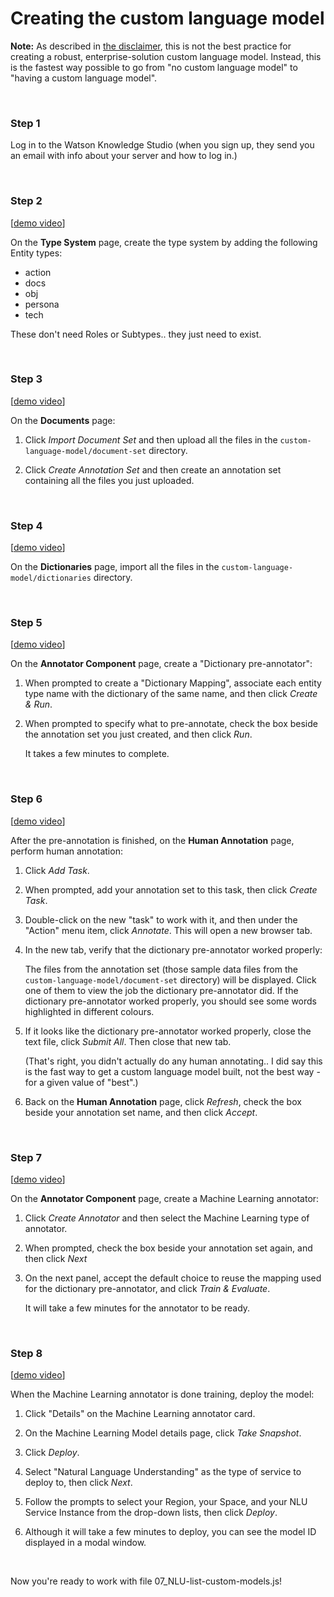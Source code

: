 # Creating the custom language model

**Note:** As described in [the disclaimer](https://github.com/spackows/CASCON-2017_Analyzing_chat/blob/master/README.md), this is not the best practice for creating a robust, enterprise-solution custom language model.  Instead, this is the fastest way possible to go from "no custom language model" to "having a custom language model".

<p>&nbsp;</p>

### Step 1

Log in to the Watson Knowledge Studio (when you sign up, they send you an email with info about your server and how to log in.)

<p>&nbsp;</p>

### Step 2

[<a href='https://raw.githubusercontent.com/spackows/CASCON-2017_Analyzing_chat/master/demo-videos/custom-language-model_1_type-system.mp4'>demo video</a>]

On the **Type System** page, create the type system by adding the following Entity types:

  - action
  - docs
  - obj
  - persona
  - tech

  These don't need Roles or Subtypes.. they just need to exist.

<p>&nbsp;</p>

### Step 3

[<a href='https://raw.githubusercontent.com/spackows/CASCON-2017_Analyzing_chat/master/demo-videos/custom-language-model_2_documents.mp4'>demo video</a>]

On the **Documents** page:

  1. Click *Import Document Set* and then upload all the files in the `custom-language-model/document-set` directory.

  2. Click *Create Annotation Set* and then create an annotation set containing all the files you just uploaded.

<p>&nbsp;</p>

### Step 4

[<a href='https://raw.githubusercontent.com/spackows/CASCON-2017_Analyzing_chat/master/demo-videos/custom-language-model_3_dictionaries.mp4'>demo video</a>]

On the **Dictionaries** page, import all the files in the `custom-language-model/dictionaries` directory.

<p>&nbsp;</p>

### Step 5

[<a href='https://raw.githubusercontent.com/spackows/CASCON-2017_Analyzing_chat/master/demo-videos/custom-language-model_4_dictionary-pre-annotator.mp4'>demo video</a>]

On the **Annotator Component** page, create a "Dictionary pre-annotator":

  1. When prompted to create a "Dictionary Mapping", associate each entity type name with the dictionary of the same name, and then click *Create & Run*.

  2. When prompted to specify what to pre-annotate, check the box beside the annotation set you just created, and then click *Run*.<br/><p>It takes a few minutes to complete.</p>

<p>&nbsp;</p>

### Step 6

[<a href='https://raw.githubusercontent.com/spackows/CASCON-2017_Analyzing_chat/master/demo-videos/custom-language-model_5_human-annotation.mp4'>demo video</a>]

After the pre-annotation is finished, on the **Human Annotation** page, perform human annotation:

  1. Click *Add Task*.

  2. When prompted, add your annotation set to this task, then click *Create Task*.

  3. Double-click on the new "task" to work with it, and then under the "Action" menu item, click *Annotate*.  This will open a new browser tab.

  4. In the new tab, verify that the dictionary pre-annotator worked properly:<br/><p>The files from the annotation set (those sample data files from the `custom-language-model/document-set` directory) will be displayed.  Click one of them to view the job the dictionary pre-annotator did.  If the dictionary pre-annotator worked properly, you should see some words highlighted in different colours.</p>

  5. If it looks like the dictionary pre-annotator worked properly, close the text file, click *Submit All*.  Then close that new tab.<br/><p>(That's right, you didn't actually do any human annotating.. I did say this is the fast way to get a custom language model built, not the best way - for a given value of "best".)</p>

  6. Back on the **Human Annotation** page, click *Refresh*, check the box beside your annotation set name, and then click *Accept*.

<p>&nbsp;</p>

### Step 7

[<a href='https://raw.githubusercontent.com/spackows/CASCON-2017_Analyzing_chat/master/demo-videos/custom-language-model_6_create-machine-learning-annotator.mp4'>demo video</a>]

On the **Annotator Component** page, create a Machine Learning annotator:

  1. Click *Create Annotator* and then select the Machine Learning type of annotator.

  2. When prompted, check the box beside your annotation set again, and then click *Next*

  3. On the next panel, accept the default choice to reuse the mapping used for the dictionary pre-annotator, and click *Train & Evaluate*.<br/><p>It will take a few minutes for the annotator to be ready.</p>

<p>&nbsp;</p>

### Step 8

[<a href='https://raw.githubusercontent.com/spackows/CASCON-2017_Analyzing_chat/master/demo-videos/custom-language-model_7_deploy.mp4'>demo video</a>]

When the Machine Learning annotator is done training, deploy the model:

  1. Click "Details" on the Machine Learning annotator card.

  2. On the Machine Learning Model details page, click *Take Snapshot*.

  3. Click *Deploy*.

  4.  Select "Natural Language Understanding" as the type of service to deploy to, then click *Next*.

  5.  Follow the prompts to select your Region, your Space, and your NLU Service Instance from the drop-down lists, then click *Deploy*.

  6. Although it will take a few minutes to deploy, you can see the model ID displayed in a modal window.

<p>&nbsp;</p>

Now you're ready to work with file 07_NLU-list-custom-models.js!


